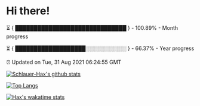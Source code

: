 # Hi there!

⏳ { ██████████████████████████████ } - 100.89% - Month progress

⏳ { ███████████████████░░░░░░░░░░░ } - 66.37% - Year progress

⏰ Updated on Tue, 31 Aug 2021 06:24:55 GMT


[![Schlauer-Hax's github stats](https://github-readme-stats.vercel.app/api?username=Schlauer-Hax&show_icons=true&theme=dark&count_private=true)](https://github.com/Schlauer-Hax)


[![Top Langs](https://github-readme-stats.vercel.app/api/top-langs/?username=Schlauer-Hax&layout=compact&theme=dark)](https://github.com/Schlauer-Hax?tab=repositories)


[![Hax's wakatime stats](https://github-readme-stats.vercel.app/api/wakatime?username=Hax&theme=dark)](https://wakatime.com/@Hax)

